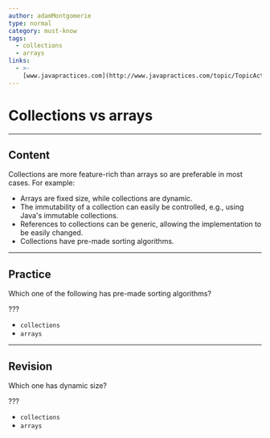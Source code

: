 ```yaml
---
author: adamMontgomerie
type: normal
category: must-know
tags:
  - collections
  - arrays
links:
  - >-
    [www.javapractices.com](http://www.javapractices.com/topic/TopicAction.do?Id=39){website}
---
```


# Collections vs arrays


---

## Content

Collections are more feature-rich than arrays so are preferable in most cases. For example: 

- Arrays are fixed size, while collections are dynamic.
- The immutability of a collection can easily be controlled, e.g., using Java's immutable collections.
- References to collections can be generic, allowing the implementation to be easily changed.
- Collections have pre-made sorting algorithms.


---

## Practice

Which one of the following has pre-made sorting algorithms?

???

- `collections` 
- `arrays`

---

## Revision

Which one has dynamic size?

???

- `collections` 
- `arrays`

